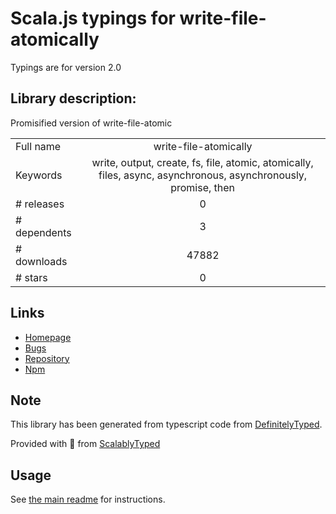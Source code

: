 
# Scala.js typings for write-file-atomically

Typings are for version 2.0

## Library description:
Promisified version of write-file-atomic

|                    |                 |
| ------------------ | :-------------: |
| Full name          | write-file-atomically |
| Keywords           | write, output, create, fs, file, atomic, atomically, files, async, asynchronous, asynchronously, promise, then |
| # releases         | 0 |
| # dependents       | 3 |
| # downloads        | 47882 |
| # stars            | 0 |

## Links
- [Homepage](https://github.com/shinnn/write-file-atomically#readme)
- [Bugs](https://github.com/shinnn/write-file-atomically/issues)
- [Repository](https://github.com/shinnn/write-file-atomically)
- [Npm](https://www.npmjs.com/package/write-file-atomically)
    


## Note
This library has been generated from typescript code from [DefinitelyTyped](https://definitelytyped.org).

Provided with :purple_heart: from [ScalablyTyped](https://github.com/oyvindberg/ScalablyTyped)

## Usage
See [the main readme](../../readme.md) for instructions.


